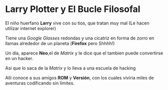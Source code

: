 
Larry Plotter y El Bucle Filosofal
==================================

El niño huerfano **Larry** vive con su tios, que tratan muy mal (Le hacen utilizar internet explorer)

Tiene una *Google Glasses* redondas y una cicatriz en forma de zorro en llamas alrededor de un planeta (**Firefox** pero Shhhh!)

Un día, aparece **Neo**,el de *Matrix* y le dice que el tambien puede convertirse en un hacker.

Asi que lo saca de la *Matrix* y lo lleva a una escuela de hacking

Alli conoce a sus amigos **ROM** y **Versión**, con los cuales viviria miles de aventuras codificando sin limites. 
